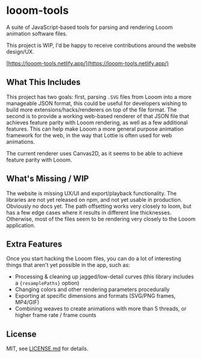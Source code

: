 # looom-tools

A suite of JavaScript-based tools for parsing and rendering Looom animation software files.

This project is WIP, I'd be happy to receive contributions around the website design/UX.

[https://looom-tools.netlify.app/](https://looom-tools.netlify.app/)

## What This Includes

This project has two goals: first, parsing `.SVG` files from Looom into a more manageable JSON format, this could be useful for developers wishing to build more extensions/hacks/renderers on top of the file format. The second is to provide a working web-based renderer of that JSON file that achieves feature parity with Looom rendering, as well as a few additional features. This can help make Looom a more general purpose animation framework for the web, in the way that Lottie is often used for web animations.

The current renderer uses Canvas2D, as it seems to be able to achieve feature parity with Looom.

## What's Missing / WIP

The website is missing UX/UI and export/playback functionality. The libraries are not yet released on npm, and not yet usable in production. Obviously no docs yet. The path offsetting works very closely to loom, but has a few edge cases where it results in different line thicknesses. Otherwise, most of the files seem to be rendering very closely to the Looom application.

## Extra Features

Once you start hacking the Looom files, you can do a lot of interesting things that aren't yet possible in the app, such as:

- Processing & cleaning up jagged/low-detail curves (this library includes a `{resamplePaths}` option)
- Changing colors and other rendering parameters procedurally
- Exporting at specific dimensions and formats (SVG/PNG frames, MP4/GIF)
- Combining weaves to create animations with more than 5 threads, or higher frame rate / frame counts

## License

MIT, see [LICENSE.md](http://github.com/mattdesl/looom-tools/blob/master/LICENSE.md) for details.
